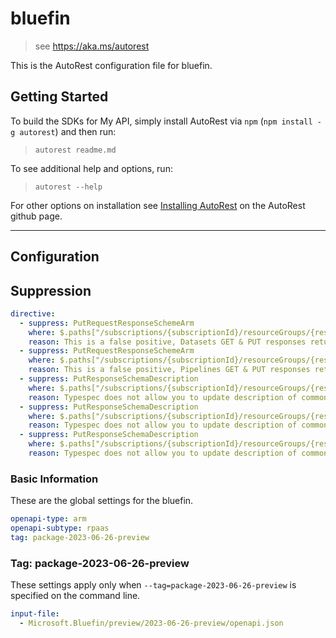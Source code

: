 # bluefin

> see https://aka.ms/autorest

This is the AutoRest configuration file for bluefin.

## Getting Started

To build the SDKs for My API, simply install AutoRest via `npm` (`npm install -g autorest`) and then run:

> `autorest readme.md`

To see additional help and options, run:

> `autorest --help`

For other options on installation see [Installing AutoRest](https://aka.ms/autorest/install) on the AutoRest github page.

---

## Configuration

## Suppression

``` yaml
directive:
  - suppress: PutRequestResponseSchemeArm
    where: $.paths["/subscriptions/{subscriptionId}/resourceGroups/{resourceGroupName}/providers/Microsoft.Bluefin/instances/{instanceName}/datasets/{datasetName}"].put
    reason: This is a false positive, Datasets GET & PUT responses return '#/definitions/Dataset'
  - suppress: PutRequestResponseSchemeArm
    where: $.paths["/subscriptions/{subscriptionId}/resourceGroups/{resourceGroupName}/providers/Microsoft.Bluefin/instances/{instanceName}/pipelines/{pipelineName}"].put
    reason: This is a false positive, Pipelines GET & PUT responses return '#/definitions/Pipeline'
  - suppress: PutResponseSchemaDescription
    where: $.paths["/subscriptions/{subscriptionId}/resourceGroups/{resourceGroupName}/providers/Microsoft.Bluefin/instances/{instanceName}"].put.responses
    reason: Typespec does not allow you to update description of common ARM responses.
  - suppress: PutResponseSchemaDescription
    where: $.paths["/subscriptions/{subscriptionId}/resourceGroups/{resourceGroupName}/providers/Microsoft.Bluefin/instances/{instanceName}/datasets/{datasetName}"].put.responses
    reason: Typespec does not allow you to update description of common ARM responses.
  - suppress: PutResponseSchemaDescription
    where: $.paths["/subscriptions/{subscriptionId}/resourceGroups/{resourceGroupName}/providers/Microsoft.Bluefin/instances/{instanceName}/pipelines/{pipelineName}"].put.responses
    reason: Typespec does not allow you to update description of common ARM responses.
```

### Basic Information

These are the global settings for the bluefin.

```yaml
openapi-type: arm
openapi-subtype: rpaas
tag: package-2023-06-26-preview
```

### Tag: package-2023-06-26-preview

These settings apply only when `--tag=package-2023-06-26-preview` is specified on the command line.

```yaml $(tag) == 'package-2023-06-26-preview'
input-file:
  - Microsoft.Bluefin/preview/2023-06-26-preview/openapi.json
```
